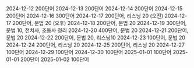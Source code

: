 2024-12-12 200단어
2024-12-13 200단어
2024-12-14 200단어
2024-12-15 200단어
2024-12-16 300단어
2024-12-17 200단어, 리스닝 20 (오전)
2024-12-17 200단어, 문법 20 (오후)
2024-12-18 200단어, 문법 20
2024-12-19 300단어, 문법 10, 전치사, 조동사 정리
2024-12-20 400단어, 문법 20
2024-12-21 200단어, 문법 20
2024-12-22 200단어, 문법 20, 리스닝10
2024-12-23 100단어, 문법 20
2024-12-24 200단어, 리스닝 20
2024-12-25 200단어, 리스닝 20
2024-12-27 100단어
2024-12-29 100단어
2024-12-30 100단어
2025-01-01 100단어
2025-01-01 200단어
2025-01-02 100단어
